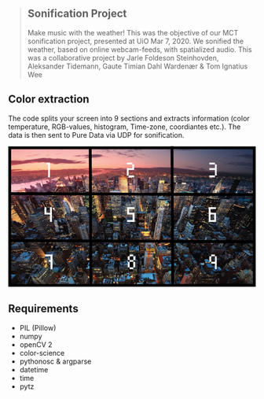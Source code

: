 > ## Sonification Project
> Make music with the weather! This was the objective of our MCT sonification project, presented at UiO Mar 7, 2020. We sonified the weather, based on online webcam-feeds, with spatialized audio. This was a collaborative project by Jarle Foldeson Steinhovden, Aleksander Tidemann, Gaute Timian Dahl Wardenær & Tom Ignatius Wee  

## Color extraction

The code splits your screen into 9 sections and extracts information (color temperature, RGB-values, histogram, Time-zone, coordiantes etc.). The data is then sent to Pure Data via UDP for sonification.

![one city](onecity.png) 

## Requirements

- PIL (Pillow)
- numpy
- openCV 2
- color-science
- pythonosc & argparse
- datetime
- time
- pytz
